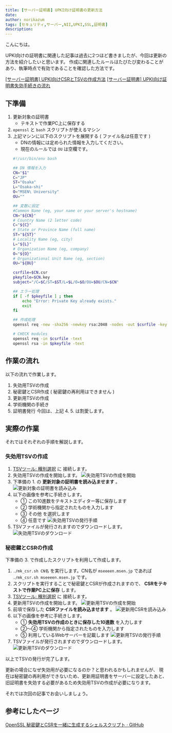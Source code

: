 ```yaml
---
title: [サーバー証明書] UPKI向け証明書の更新方法
date: 
author: norikazum
tags: [セキュリティ,サーバー,NII,UPKI,SSL,証明書]
description: 
---
```


こんにちは。

UPKI向けの証明書に関連した記事は過去に2つほど書きましたが、今回は更新の方法を紹介したいと思います。
作成に関連したルールはたびたび変わることがあり、執筆時点で有効であることを確認した方法です。

[\[サーバー証明書\] UPKI向けCSRとTSVの作成方法](https://mseeeen.msen.jp/how-to-create-csr-and-tsv-for-upki/)
[\[サーバー証明書\] UPKI向け証明書失効手続きの流れ](https://mseeeen.msen.jp/flow-of-certificate-revocation-procedure-of-upki/)


## 下準備
1. 更新対象の証明書
    - テキストで作業PC上に保存する
1. `openssl` と `bash` スクリプトが使えるマシン
1. 上記マシンに以下のスクリプトを展開する ( ファイル名は任意です )
    - DNの情報には定められた情報を入力してください。
    - 現在のルールでは `OU` は空欄です。
    ```bash:mk_csr.sh
    #!/usr/bin/env bash
    
    ## DN 情報を入力
    CN="$1"
    C="JP"
    ST="Osaka"
    L="Osaka-shi"
    O="MSEN\ University"
    OU=""
    
    ## 変数に設定
    #Common Name (eg, your name or your server's hostname)
    CN="${CN}"
    # Country Name (2 letter code)
    C="${C}"
    # State or Province Name (full name)
    ST="${ST}"
    # Locality Name (eg, city)
    L="${L}"
    # Organization Name (eg, company)
    O="${O}"
    # Organizational Unit Name (eg, section)
    OU="${OU}"
    
    csrfile=$CN.csr
    pkeyfile=$CN.key
    subject="/C=$C/ST=$ST/L=$L/O=$O/OU=$OU/CN=$CN"
    
    ## エラー処理
    if [ -f $pkeyfile ] ; then
        echo "Error: Private Key already exists."
        exit
    fi
    
    ## 作成処理
    openssl req -new -sha256 -newkey rsa:2048 -nodes -out $csrfile -keyout $pkeyfile -subj "$subject"
    
    # CHECK modules
    openssl req -in $csrfile -text
    openssl rsa -in $pkeyfile -text
    ```

## 作業の流れ
以下の流れで作業します。
1. 失効用TSVの作成
1. 秘密鍵とCSR作成 ( 秘密鍵の再利用はできません )
1. 更新用TSVの作成
1. 学術機関の手続き
1. 証明書発行
今回は、上記 4. 5. は割愛します。

## 実際の作業
それではそれぞれの手順を解説します。

### 失効用TSVの作成
1. [TSVツール: 種別選択](https://certs.nii.ac.jp/tsv-tool/create/) に 接続します。
1. 失効用TSVの作成を開始します。
    ![失効用TSVの作成を開始](images/2023-01-23_23h39_01.png "失効用TSVの作成を開始")
1. 下準備の 1. の **更新対象の証明書を読み込ませます** 。
    ![更新対象の証明書を読み込み](images/2023-01-23_23h52_33.png "更新対象の証明書を読み込み")
1. 以下の画像を参考に手続きします。
    - ① この10進数をテキストエディター等に保存します
    - ② 学術機関から指定されたものを入力します
    - ③ その他 を選択します
    - ④ 任意です
    ![失効用TSVの発行手順](images/2023-01-23_23h51_21.png "失効用TSVの発行手順")
1. TSVファイルが発行されますのでダウンロードします。
    ![失効用TSVのダウンロード](images/2023-01-23_23h51_38.png "失効用TSVのダウンロード")

### 秘密鍵とCSRの作成
下準備の 3. で作成したスクリプトを利用して作成します。
1. `./mk_csr.sh CN名` を実行します。CN名が `mseeeen.msen.jp` であれば `./mk_csr.sh mseeeen.msen.jp` です。
1. スクリプトを実行することで秘密鍵とCSRが作成されますので、 **CSRをテキストで作業PC上に保存** します。
1. [TSVツール: 種別選択](https://certs.nii.ac.jp/tsv-tool/create/) に 接続します。
1. 更新用TSVの作成を開始します。
    ![更新用TSVの作成を開始](images/2023-01-24_00h09_18.png "更新用TSVの作成を開始")
1. 前項で保存した **CSRファイルを読み込ませます** 。
    ![更新用CSRを読み込み](images/2023-01-24_00h10_35.png "更新用CSRを読み込み")
1. 以下の画像を参考に手続きします。
    - ① **失効用TSVの作成のときに保存した10進数** を入力します
    - ②～④ 学術機関から指定されたものを入力します
    - ⑤ 利用しているWebサーバーを記載します
    ![更新用TSVの発行手順](images/2023-01-24_00h13_47.png "更新用TSVの発行手順")
1. TSVファイルが発行されますのでダウンロードします。
    ![更新用TSVのダウンロード](images/2023-01-24_00h14_05.png "更新用TSVのダウンロード")

以上でTSVの発行が完了します。

更新の場合になぜ失効用が必要になるのか？と思われるかもしれませんが、
現在は秘密鍵の再利用ができないため、更新用証明書をサーバーに設定したあと、
旧証明書を失効する必要があるため失効用TSVの作成が必要になります。

それでは次回の記事でお会いしましょう。

## 参考にしたページ
[OpenSSL 秘密鍵とCSRを一緒に生成するシェルスクリプト · GitHub](https://gist.github.com/nojimage/8661202)
